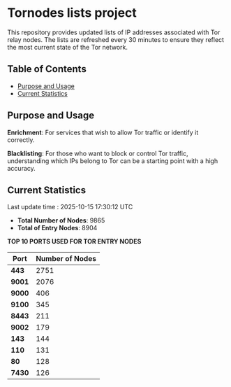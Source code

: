 # Tornodes lists project

This repository provides updated lists of IP addresses associated with Tor relay nodes. The lists are refreshed every 30 minutes to ensure they reflect the most current state of the Tor network.

## Table of Contents

- [Purpose and Usage](#purpose-and-usage)
- [Current Statistics](#current-statistics)


## Purpose and Usage

**Enrichment**: For services that wish to allow Tor traffic or identify it correctly.

**Blacklisting**: For those who want to block or control Tor traffic, understanding which IPs belong to Tor can be a starting point with a high accuracy.

## Current Statistics

Last update time : 2025-10-15 17:30:12 UTC

- **Total Number of Nodes**: 9865
- **Total of Entry Nodes**: 8904

**TOP 10 PORTS USED FOR TOR ENTRY NODES**

| **Port** | **Number of Nodes** |
|------|-----------------|
| **443**   | 2751  |
| **9001**   | 2076  |
| **9000**   | 406  |
| **9100**   | 345  |
| **8443**   | 211  |
| **9002**   | 179  |
| **143**   | 144  |
| **110**   | 131  |
| **80**   | 128  |
| **7430**   | 126  |

